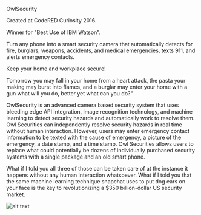 OwlSecurity

Created at CodeRED Curiosity 2016.

Winner for "Best Use of IBM Watson".



Turn any phone into a smart security camera that automatically detects for fire, burglars, weapons, accidents, and medical emergencies, texts 911, and alerts emergency contacts.

Keep your home and workplace secure!

Tomorrow you may fall in your home from a heart attack, the pasta your making may burst into flames, and a burglar may enter your home with a gun what will you do, better yet what can you do?"

OwlSecurity is an advanced camera based security system that uses bleeding edge API integration, image recognition technology, and machine learning to detect security hazards and automatically work to resolve them. Owl Securities can independently resolve security hazards in real time without human interaction. However, users may enter emergency contact information to be texted with the cause of emergency, a picture of the emergency, a date stamp, and a time stamp. Owl Securities allows users to replace what could potentially be dozens of individually purchased security systems with a single package and an old smart phone.

What if I told you all three of those can be taken care of at the instance it happens without any human interaction whatsoever. What if I told you that the same machine learning technique snapchat uses to put dog ears on your face is the key to revolutionizing a $350 billion-dollar US security market.

![alt text](http://i.imgur.com/0hu72qy.png)
